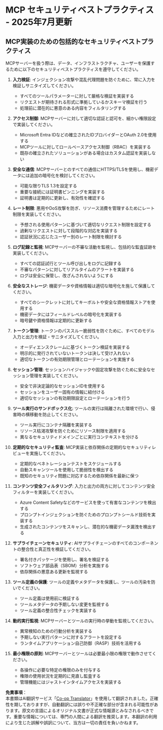 <!--
CO_OP_TRANSLATOR_METADATA:
{
  "original_hash": "c3f4ea5732d64bf965e8aa2907759709",
  "translation_date": "2025-07-16T23:11:01+00:00",
  "source_file": "02-Security/mcp-security-best-practices-2025.md",
  "language_code": "ja"
}
-->
# MCP セキュリティベストプラクティス - 2025年7月更新

## MCP実装のための包括的なセキュリティベストプラクティス

MCPサーバーを扱う際は、データ、インフラストラクチャ、ユーザーを保護するために以下のセキュリティベストプラクティスを遵守してください。

1. **入力検証**: インジェクション攻撃や混乱代理問題を防ぐために、常に入力を検証しサニタイズしてください。
   - すべてのツールパラメーターに対して厳格な検証を実装する
   - リクエストが期待される形式に準拠しているかスキーマ検証を行う
   - 処理前に潜在的に悪意のある内容をフィルタリングする

2. **アクセス制御**: MCPサーバーに対して適切な認証と認可を、細かい権限設定で実装してください。
   - Microsoft Entra IDなどの確立されたIDプロバイダーとOAuth 2.0を使用する
   - MCPツールに対してロールベースアクセス制御（RBAC）を実装する
   - 既存の確立されたソリューションがある場合はカスタム認証を実装しない

3. **安全な通信**: MCPサーバーとのすべての通信にHTTPS/TLSを使用し、機密データには追加の暗号化を検討してください。
   - 可能な限りTLS 1.3を設定する
   - 重要な接続には証明書ピンニングを実装する
   - 証明書は定期的に更新し、有効性を確認する

4. **レート制限**: 悪用やDoS攻撃を防ぎ、リソース消費を管理するためにレート制限を実装してください。
   - 予想される使用パターンに基づいて適切なリクエスト制限を設定する
   - 過剰なリクエストに対して段階的な対応を実装する
   - 認証状況に応じたユーザー別のレート制限を検討する

5. **ログ記録と監視**: MCPサーバーの不審な活動を監視し、包括的な監査証跡を実装してください。
   - すべての認証試行とツール呼び出しをログに記録する
   - 不審なパターンに対してリアルタイムのアラートを実装する
   - ログは安全に保管し、改ざんされないようにする

6. **安全なストレージ**: 機密データや資格情報は適切な暗号化を施して保護してください。
   - すべてのシークレットに対してキーボルトや安全な資格情報ストアを使用する
   - 機密データにはフィールドレベルの暗号化を実装する
   - 暗号鍵や資格情報は定期的に更新する

7. **トークン管理**: トークンのパススルー脆弱性を防ぐために、すべてのモデル入力と出力を検証・サニタイズしてください。
   - オーディエンスクレームに基づくトークン検証を実装する
   - 明示的に発行されていないトークンは決して受け入れない
   - 適切なトークンの有効期限管理とローテーションを実施する

8. **セッション管理**: セッションハイジャックや固定攻撃を防ぐために安全なセッション管理を実装してください。
   - 安全で非決定論的なセッションIDを使用する
   - セッションをユーザー固有の情報に紐付ける
   - 適切なセッションの有効期限設定とローテーションを行う

9. **ツール実行のサンドボックス化**: ツールの実行は隔離された環境で行い、侵害時の横移動を防止してください。
   - ツール実行にコンテナ隔離を実装する
   - リソース枯渇攻撃を防ぐためにリソース制限を適用する
   - 異なるセキュリティドメインごとに実行コンテキストを分ける

10. **定期的なセキュリティ監査**: MCP実装と依存関係の定期的なセキュリティレビューを実施してください。
    - 定期的なペネトレーションテストをスケジュールする
    - 自動スキャンツールを使用して脆弱性を検出する
    - 既知のセキュリティ問題に対応するため依存関係を最新に保つ

11. **コンテンツ安全フィルタリング**: 入力と出力の両方に対してコンテンツ安全フィルターを実装してください。
    - Azure Content Safetyなどのサービスを使って有害なコンテンツを検出する
    - プロンプトインジェクションを防ぐためのプロンプトシールド技術を実装する
    - 生成されたコンテンツをスキャンし、潜在的な機密データ漏洩を検出する

12. **サプライチェーンセキュリティ**: AIサプライチェーンのすべてのコンポーネントの整合性と真正性を検証してください。
    - 署名付きパッケージを使用し、署名を検証する
    - ソフトウェア部品表（SBOM）分析を実施する
    - 依存関係の悪意ある更新を監視する

13. **ツール定義の保護**: ツールの定義やメタデータを保護し、ツールの汚染を防いでください。
    - ツール定義は使用前に検証する
    - ツールメタデータの予期しない変更を監視する
    - ツール定義の整合性チェックを実装する

14. **動的実行監視**: MCPサーバーとツールの実行時の挙動を監視してください。
    - 異常検知のための行動分析を実装する
    - 予期しない実行パターンに対するアラートを設定する
    - ランタイムアプリケーション自己防御（RASP）技術を活用する

15. **最小権限の原則**: MCPサーバーとツールは必要最小限の権限で動作させてください。
    - 各操作に必要な特定の権限のみを付与する
    - 権限の使用状況を定期的に見直し監査する
    - 管理機能にはジャストインタイムアクセスを実装する

**免責事項**：  
本書類はAI翻訳サービス「[Co-op Translator](https://github.com/Azure/co-op-translator)」を使用して翻訳されました。正確性を期しておりますが、自動翻訳には誤りや不正確な部分が含まれる可能性があります。原文の言語によるオリジナル文書が正式な情報源とみなされるべきです。重要な情報については、専門の人間による翻訳を推奨します。本翻訳の利用により生じた誤解や誤訳について、当方は一切の責任を負いかねます。